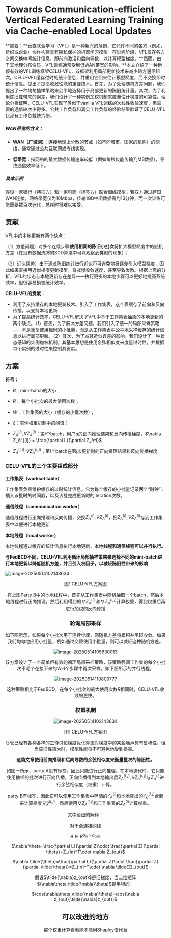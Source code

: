 # Towards Communication-efficient Vertical Federated Learning Training via Cache-enabled Local Updates

**摘要：**垂直联合学习（VFL）是一种新兴的范例，它允许不同的各方（例如，组织或企业）协作构建具有隐私保护的机器学习模型。在训练阶段，VFL仅在各方之间交换中间统计信息，即前向激活和后向导数，以计算模型梯度。**然而，由于其地理分布性质，VFL训练通常受到低WAN带宽的影响。**本文介绍了一种新颖有效的VFL训练框架CELU-VFL，该框架利用局部更新技术来减少跨方通信轮次。CELU-VFL缓存过时的统计信息，并重用它们来估计模型梯度，而不交换即时统计信息。提出了提高收敛性能的重要技术。首先，为了处理随机方差问题，我们提出了一种均匀抽样策略来公平地选择用于局部更新的陈旧统计量。其次，为了利用陈旧性带来的误差，我们设计了一种实例加权机制来度量估计梯度的可靠性。理论分析证明，CELU-VFL实现了类似于vanilla VFL训练的次线性收敛速度，但需要的通信轮次少得多。公共工作负载和真实工作负载的经验结果验证了CELU-VFL比现有工作负载快六倍。

##### **WAN带宽的含义**：

- **WAN（广域网）**：连接地理上分散的节点（如不同城市、国家的机构）的网络，通常通过公共互联网或专线实现。

- **低带宽**：指网络的最大数据传输速率较低（例如每秒仅能传输几MB数据），导致通信效率低下。

##### **具体示例**

假设一家银行（特征方）和一家电商（标签方）联合训练模型：若双方通过跨国WAN连接，网络带宽仅为10Mbps，传输1GB中间数据需约13分钟，而一次训练可能需要数百次迭代，总耗时将难以接受。



## 贡献

VFL中的本地更新有两个缺点：

（1）方差问题）对多个连续步骤**使用相同的陈旧小批次**将扩大模型梯度中的随机方差（在没有数据洗牌的SGD算法中可以观察到类似的现象）；

（2）近似误差）由于通过陈旧统计进行近似不可避免地将误差引入模型梯度，因此如果直接用近似梯度更新模型，将减慢收敛速度，甚至导致发散。根据上面的分析，VFL的状态与本地更新存在差异——执行更多的本地步骤可以更好地提高系统效率，但很容易损害统计效率。



**CELU-VFL的贡献：**

- 利用了支持缓存的本地更新技术。引入了工作集表，这个表缓存了前向和反向传播，以支持本地更新
- 为了提高统计效率，CELU-VFL解决了VFL中基于工作集表抽象的本地更新的两个缺点。（1）首先，为了解决方差问题，我们引入了统一的局部采样策略——不是重复使用相同的小批量，而是从工作集表中公平地采样缓存的统计信息以执行局部更新。（2）其次，为了减轻近似误差的影响，我们设计了一种状态感知的实例加权机制。其基本思想是使用余弦相似度来度量过时性，并根据每个实例的过时性来控制其贡献。





## 方案

**符号：**

- $B$：mini-batch的大小
- $R$： 每个小批次的最大使用次数；
- $W$ : 工作集表的大小（缓存的小批次数）；
- $\xi$：实例权重机制中的阈值；
- $Z_A^{(i)},\nabla Z_A^{(i)}$：第$i$个batch，用户$a$的正向推理结果和反向传播梯度，$\nabla Z_A^{(i)} = \frac{\partial L}{\partial Z_A^i}$

- $Z_A^{(i,j)},\nabla Z_A^{(i,j)}$：第$i$个batch在第$j$次更新时的正向推理结果和反向传播梯度

  

### CELU-VFL的三个主要组成部分

**工作集表（workset table）**

工作集表负责维护缓存的过时统计信息。它为每个缓存的小批量记录两个“时钟”：插入该批时的时间戳，以及该批完成更新时的iteration次数。



**通信线程（communication worker）**

通信线程进行正向推理和反向传播，交换$Z_A^{(i)},\nabla Z_A^{(i)}$，把$Z_A^{(i)},\nabla Z_A^{(i)}$存到工作集表中以便进行本地更新



**本地线程（local worker)**

本地线程通过缓存的统计信息执行本地更新，**本地线程和通信线程可以并行执行。**



**与FedBCD不同，CELU-VFL利用循环局部抽样策略来选择不同的mini-batch进行本地更新以降低随机方差，并且引入权因子，以减轻陈旧性带来的影响**

![image-20250514102143634](E:\论文\论文阅读笔记\My_Paper-Reading-Notes\纵向联邦\CRLU-VFL\CELU-VFL.assets\image-20250514102143634.png)

<center>图1 CELU-VFL方案图<center>



 在上图Party B中的本地线程中，首先从工作集表中随机抽取一个batch，然后本地线程进行正向推理，然后利用得到的$\nabla Z_A^{(i)}$
和$\nabla Z_A^{(i,j)}$计算权重，得到权重后再进行加权的反向传播





### 轮询局部采样

如下图所示，如果每个小批次用于连续步骤，则随机方差将累积并阻碍收敛。如果我们均匀地应用小批量，例如通过交替使用小批量，则可以减轻这种随机方差。

<img src="E:\论文\论文阅读笔记\My_Paper-Reading-Notes\纵向联邦\CRLU-VFL\CELU-VFL.assets\image-20250514105630013.png" alt="image-20250514105630013"  />

该方案设计了一个简单但有效的循环局部采样策略，该策略强调工作集的每个小批次不呢个在接下来的W-1个步骤中再次采样。如下图所示的并行线程。

![image-20250514110809777](E:\论文\论文阅读笔记\My_Paper-Reading-Notes\纵向联邦\CRLU-VFL\CELU-VFL.assets\image-20250514110809777.png)

这种策略相比于FedBCD，在每个小批次的最大使用次数$R$相同时，CELU-VFL收敛的更快。



### 权重机制

![image-20250514102143634](E:\论文\论文阅读笔记\My_Paper-Reading-Notes\纵向联邦\CRLU-VFL\CELU-VFL.assets\image-20250514102143634.png)

<center>图1 CELU-VFL方案图<center>

尽管已经有各种各样的工作讨论梯度优化算法对梯度中的某些噪声具有鲁棒性，但当陈旧性较大时，模型性能将不可避免地受到损害。

**这篇文章使用前向推理和后向导数的余弦相似度来衡量批次的陈旧性。**

如图一所示，party A没有标签，因此只能进行正向推理，在本地迭代时，它只能使用抽样的批次进行正向传播，正向传播得到本地输出后$Z_A^{(i,j)},\nabla Z_A^{(i,j)}$与$Z_A^{(i)}$进行余弦相似度（权重）计算。

party B有标签，因此它可以使用工作集表中存储的$Z_A^{(i)}$和本地算出的$Z_B^{(i,j)}$合起来计算梯度$\nabla \hat{y}^{(i,j)}$，然后使用$\nabla Z_A^{(i,j)}$和工作集表的$Z_A^{(i)}$计算权重。



文中给出的解释：

对于全连接网络

$\theta \in R^{d_{in}\times d_{outs}}$	

$\nabla \theta=\frac{\partial L}{\partial Z}\cdot \frac{\partial Z}{\partial \theta}=Z_{in}^T\cdot  \nabla Z_{out}$

$\nabla \tilde{\theta}=\frac{\partial L}{\partial Z}\cdot \frac{\partial Z}{\partial \tilde{\theta}}=Z_{in}^T\cdot  \nabla \tilde{Z}_{out}$

假设$\tilde{\nabla}z_{out}$是旧梯度，当二维矩阵$(\nabla\theta,\tilde{\nabla}\theta)$是平坦的。

$\cos(\nabla\theta,\tilde{\nabla}\theta)=\cos(\nabla z_{out},\tilde{\nabla}z_{out})$







## 可以改进的地方

那个权重计算看看能不能用Shapley值代替
